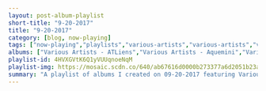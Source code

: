 ```yaml
---
layout: post-album-playlist
short-title: "9-20-2017"
title: "9-20-2017"
category: [blog, now-playing]
tags: ["now-playing","playlists","various-artists","various-artists","various-artists","various-artists","various-artists"]
albums: ["Various Artists - ATLiens","Various Artists - Aquemini","Various Artists - Pretty Girls Like Trap Music","Various Artists - HNDRXX","Various Artists - Stankonia"]
playlist-id: 4HVXGVtK6Q1yVUUqnoeNqM
playlist-img: https://mosaic.scdn.co/640/ab67616d0000b273377a6d2051b23afea65ee41aab67616d0000b27384be563c5931d7ef35706148ab67616d0000b2738eb0280d561e9b964a3e74caab67616d0000b273c0c05243a846dda6c84607f9
summary: "A playlist of albums I created on 09-20-2017 featuring Various Artists, Various Artists, Various Artists, Various Artists, and Various Artists"
---
```

